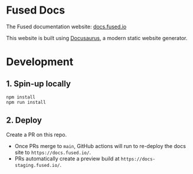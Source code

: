 # Fused Docs

The Fused documentation website: [docs.fused.io](https://docs.fused.io/)

This website is built using [Docusaurus](https://docusaurus.io/), a modern static website generator.

# Development

## 1. Spin-up locally

```
npm install
npm run install
```

## 2. Deploy

Create a PR on this repo.

- Once PRs merge to `main`, GitHub actions will run to re-deploy the docs site to `https://docs.fused.io/`.
- PRs automatically create a preview build at `https://docs-staging.fused.io/`.